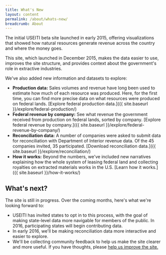 ```yaml
---
title: What's New
layout: content
permalink: /about/whats-new/
breadcrumb: About
---
```


The initial USEITI beta site launched in early 2015, offering visualizations that showed how natural resources generate revenue across the country and where the money goes.

This site, which launched in December 2015, makes the data easier to use, improves the site structure, and provides context about the government's role in extractive industries.

We've also added new information and datasets to explore:

* **Production data:** Sales volumes and revenue have long been used to estimate how much of each resource was produced. Here, for the first time, you can find more precise data on what resources were produced on federal lands. [Explore federal production data.]({{ site.baseurl }}/explore/federal-production/)
* **Federal revenue by company:** See what revenue the government received from production on federal lands, sorted by company. [Explore federal revenue by company.]({{ site.baseurl }}/explore/federal-revenue-by-company/)
* **Reconciliation data:** A number of companies were asked to submit data for reconciliation with Department of Interior revenue data. Of the 45 companies invited, 35 participated. [Download reconciliation data.]({{ site.baseurl }}/explore/reconciliation/)
* **How it works:** Beyond the numbers, we've included new narratives explaining how the whole system of leasing federal land and collecting royalties on extracted materials works in the U.S. [Learn how it works.]({{ site.baseurl }}/how-it-works/)

## What's next?

The site is still in progress. Over the coming months, here's what we're looking forward to:

* USEITI has invited states to opt in to this process, with the goal of making state-level data more navigable for members of the public. In 2016, participating states will begin contributing data.
* In early 2016, we'll be making reconciliation data more interactive and easier to explore.
* We'll be collecting community feedback to help us make the site clearer and more useful. If you have thoughts, please [help us improve the site.](https://ethn.io/38933)
